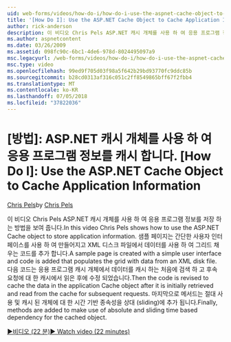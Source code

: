 ```yaml
---
uid: web-forms/videos/how-do-i/how-do-i-use-the-aspnet-cache-object-to-cache-application-information
title: '[How Do I]: Use the ASP.NET Cache Object to Cache Application Information | Microsoft Docs'
author: rick-anderson
description: 이 비디오 Chris Pels ASP.NET 캐시 개체를 사용 하 여 응용 프로그램 정보를 저장 하는 방법을 보여 줍니다. 샘플 페이지는 간단한 사용자 인터페이스를 사용 하 여 만들어집니다는 중...
ms.author: aspnetcontent
ms.date: 03/26/2009
ms.assetid: 098fc90c-6bc1-4de6-978d-8024495097a9
msc.legacyurl: /web-forms/videos/how-do-i/how-do-i-use-the-aspnet-cache-object-to-cache-application-information
msc.type: video
ms.openlocfilehash: 99ed9f705d03f98a5f642b29bd93770fc9ddc85b
ms.sourcegitcommit: b28cd0313af316c051c2ff8549865bff67f2fbb4
ms.translationtype: MT
ms.contentlocale: ko-KR
ms.lasthandoff: 07/05/2018
ms.locfileid: "37822036"
---
```

<a name="how-do-i-use-the-aspnet-cache-object-to-cache-application-information"></a>[방법]: ASP.NET 캐시 개체를 사용 하 여 응용 프로그램 정보를 캐시 합니다.
[How Do I]: Use the ASP.NET Cache Object to Cache Application Information
====================
<span data-ttu-id="91cb9-104">[Chris Pels](https://twitter.com/chrispels)</span><span class="sxs-lookup"><span data-stu-id="91cb9-104">by [Chris Pels](https://twitter.com/chrispels)</span></span>

<span data-ttu-id="91cb9-105">이 비디오 Chris Pels ASP.NET 캐시 개체를 사용 하 여 응용 프로그램 정보를 저장 하는 방법을 보여 줍니다.</span><span class="sxs-lookup"><span data-stu-id="91cb9-105">In this video Chris Pels shows how to use the ASP.NET Cache object to store application information.</span></span> <span data-ttu-id="91cb9-106">샘플 페이지는 간단한 사용자 인터페이스를 사용 하 여 만들어지고 XML 디스크 파일에서 데이터를 사용 하 여 그리드 채우는 코드를 추가 합니다.</span><span class="sxs-lookup"><span data-stu-id="91cb9-106">A sample page is created with a simple user interface and code is added that populates the grid with data from an XML disk file.</span></span> <span data-ttu-id="91cb9-107">다음 코드는 응용 프로그램 캐시 개체에서 데이터를 캐시 하는 처음에 검색 하 고 후속 요청에 대 한 캐시에서 읽은 후에 수정 되었습니다.</span><span class="sxs-lookup"><span data-stu-id="91cb9-107">Then the code is revised to cache the data in the application Cache object after it is initially retrieved and read from the cache for subsequent requests.</span></span> <span data-ttu-id="91cb9-108">마지막으로 메서드는 절대 사용 및 캐시 된 개체에 대 한 시간 기반 종속성을 상대 (sliding)에 추가 됩니다.</span><span class="sxs-lookup"><span data-stu-id="91cb9-108">Finally, methods are added to make use of absolute and sliding time based dependency for the cached object.</span></span>

[<span data-ttu-id="91cb9-109">&#9654;비디오 (22 분)</span><span class="sxs-lookup"><span data-stu-id="91cb9-109">&#9654; Watch video (22 minutes)</span></span>](https://channel9.msdn.com/Blogs/ASP-NET-Site-Videos/how-do-i-use-the-aspnet-cache-object-to-cache-application-information)
